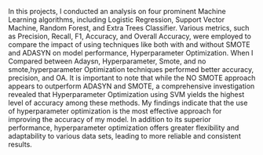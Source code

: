 
In this projects, I conducted an analysis  on four prominent Machine Learning algorithms, including Logistic Regression, Support Vector Machine, Random Forest, and Extra Trees Classifier. 
Various metrics, such as Precision, Recall, F1, Accuracy, and Overall Accuracy, were employed to compare the impact of using techniques like both with and without SMOTE and ADASYN on model performance, Hyperparameter Optimization.
When I Compared between Adaysn, Hyperparameter, Smote, and no smote,hyperparameter Optimization techniques performed better accuracy, precision, and OA. 
It is important to note that while the NO SMOTE approach appears to outperform ADASYN and SMOTE, a comprehensive investigation revealed that Hyperparameter Optimization using SVM yields the highest level of accuracy among these methods.
My findings indicate that the use of hyperparameter optimization is the most effective approach for improving the accuracy of my model. 
In addition to its superior performance, hyperparameter optimization offers greater flexibility and adaptability to various data sets, leading to more reliable and consistent results.

